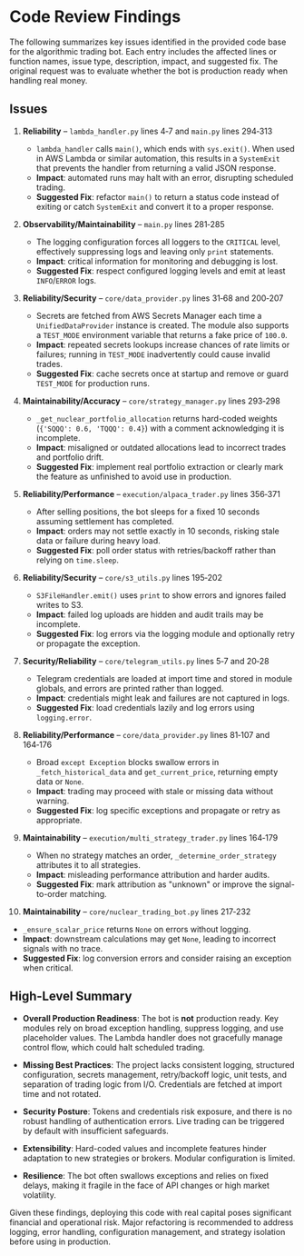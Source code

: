 # Code Review Findings

The following summarizes key issues identified in the provided code base for the algorithmic trading bot. Each entry includes the affected lines or function names, issue type, description, impact, and suggested fix. The original request was to evaluate whether the bot is production ready when handling real money.

## Issues

1. **Reliability** – `lambda_handler.py` lines 4‑7 and `main.py` lines 294‑313
   - `lambda_handler` calls `main()`, which ends with `sys.exit()`. When used in AWS Lambda or similar automation, this results in a `SystemExit` that prevents the handler from returning a valid JSON response.
   - **Impact**: automated runs may halt with an error, disrupting scheduled trading.
   - **Suggested Fix**: refactor `main()` to return a status code instead of exiting or catch `SystemExit` and convert it to a proper response.

2. **Observability/Maintainability** – `main.py` lines 281‑285
   - The logging configuration forces all loggers to the `CRITICAL` level, effectively suppressing logs and leaving only `print` statements.
   - **Impact**: critical information for monitoring and debugging is lost.
   - **Suggested Fix**: respect configured logging levels and emit at least `INFO`/`ERROR` logs.

3. **Reliability/Security** – `core/data_provider.py` lines 31‑68 and 200‑207
   - Secrets are fetched from AWS Secrets Manager each time a `UnifiedDataProvider` instance is created. The module also supports a `TEST_MODE` environment variable that returns a fake price of `100.0`.
   - **Impact**: repeated secrets lookups increase chances of rate limits or failures; running in `TEST_MODE` inadvertently could cause invalid trades.
   - **Suggested Fix**: cache secrets once at startup and remove or guard `TEST_MODE` for production runs.

4. **Maintainability/Accuracy** – `core/strategy_manager.py` lines 293‑298
   - `_get_nuclear_portfolio_allocation` returns hard-coded weights (`{'SQQQ': 0.6, 'TQQQ': 0.4}`) with a comment acknowledging it is incomplete.
   - **Impact**: misaligned or outdated allocations lead to incorrect trades and portfolio drift.
   - **Suggested Fix**: implement real portfolio extraction or clearly mark the feature as unfinished to avoid use in production.

5. **Reliability/Performance** – `execution/alpaca_trader.py` lines 356‑371
   - After selling positions, the bot sleeps for a fixed 10 seconds assuming settlement has completed.
   - **Impact**: orders may not settle exactly in 10 seconds, risking stale data or failure during heavy load.
   - **Suggested Fix**: poll order status with retries/backoff rather than relying on `time.sleep`.

6. **Reliability/Security** – `core/s3_utils.py` lines 195‑202
   - `S3FileHandler.emit()` uses `print` to show errors and ignores failed writes to S3.
   - **Impact**: failed log uploads are hidden and audit trails may be incomplete.
   - **Suggested Fix**: log errors via the logging module and optionally retry or propagate the exception.

7. **Security/Reliability** – `core/telegram_utils.py` lines 5‑7 and 20‑28
   - Telegram credentials are loaded at import time and stored in module globals, and errors are printed rather than logged.
   - **Impact**: credentials might leak and failures are not captured in logs.
   - **Suggested Fix**: load credentials lazily and log errors using `logging.error`.

8. **Reliability/Performance** – `core/data_provider.py` lines 81‑107 and 164‑176
   - Broad `except Exception` blocks swallow errors in `_fetch_historical_data` and `get_current_price`, returning empty data or `None`.
   - **Impact**: trading may proceed with stale or missing data without warning.
   - **Suggested Fix**: log specific exceptions and propagate or retry as appropriate.

9. **Maintainability** – `execution/multi_strategy_trader.py` lines 164‑179
   - When no strategy matches an order, `_determine_order_strategy` attributes it to all strategies.
   - **Impact**: misleading performance attribution and harder audits.
   - **Suggested Fix**: mark attribution as "unknown" or improve the signal-to-order matching.

10. **Maintainability** – `core/nuclear_trading_bot.py` lines 217‑232
   - `_ensure_scalar_price` returns `None` on errors without logging.
   - **Impact**: downstream calculations may get `None`, leading to incorrect signals with no trace.
   - **Suggested Fix**: log conversion errors and consider raising an exception when critical.

## High-Level Summary

- **Overall Production Readiness**: The bot is **not** production ready. Key modules rely on broad exception handling, suppress logging, and use placeholder values. The Lambda handler does not gracefully manage control flow, which could halt scheduled trading.

- **Missing Best Practices**: The project lacks consistent logging, structured configuration, secrets management, retry/backoff logic, unit tests, and separation of trading logic from I/O. Credentials are fetched at import time and not rotated.

- **Security Posture**: Tokens and credentials risk exposure, and there is no robust handling of authentication errors. Live trading can be triggered by default with insufficient safeguards.

- **Extensibility**: Hard-coded values and incomplete features hinder adaptation to new strategies or brokers. Modular configuration is limited.

- **Resilience**: The bot often swallows exceptions and relies on fixed delays, making it fragile in the face of API changes or high market volatility.

Given these findings, deploying this code with real capital poses significant financial and operational risk. Major refactoring is recommended to address logging, error handling, configuration management, and strategy isolation before using in production.

